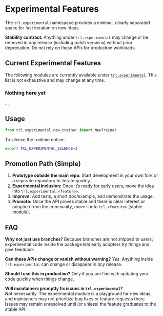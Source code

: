 # Experimental Features

The `trl.experimental` namespace provides a minimal, clearly separated space for fast iteration on new ideas.

<Tip warning={true}>

**Stability contract:** Anything under `trl.experimental` may change or be removed in *any* release (including patch versions) without prior deprecation. Do not rely on these APIs for production workloads.

</Tip>

## Current Experimental Features

The following modules are currently available under [`trl.experimental`](https://github.com/huggingface/trl/tree/main/trl/experimental).
This list is not exhaustive and may change at any time.

### Nothing here yet

...

## Usage

```python
from trl.experimental.new_trainer import NewTrainer
```

To silence the runtime notice:

```bash
export TRL_EXPERIMENTAL_SILENCE=1
```

## Promotion Path (Simple)

1. **Prototype outside the main repo:** Start development in your own fork or a separate repository to iterate quickly.
2. **Experimental inclusion:** Once it’s ready for early users, move the idea into `trl.experimental.<feature>`.
3. **Improve:** Add tests, a short doc/example, and demonstrate the usage.
4. **Promote:** Once the API proves stable and there is clear interest or adoption from the community, move it into `trl.<feature>` (stable module).

## FAQ

**Why not just use branches?**
Because branches are not shipped to users; experimental code inside the package lets early adopters try things and give feedback.

**Can these APIs change or vanish without warning?**
Yes. Anything inside `trl.experimental` can change or disappear in *any* release.

**Should I use this in production?**
Only if you are fine with updating your code quickly when things change.

**Will maintainers promptly fix issues in `trl.experimental`?**  
Not necessarily. The experimental module is a playground for new ideas, and maintainers may not prioritize bug fixes or feature requests there. Issues may remain unresolved until (or unless) the feature graduates to the stable API.
